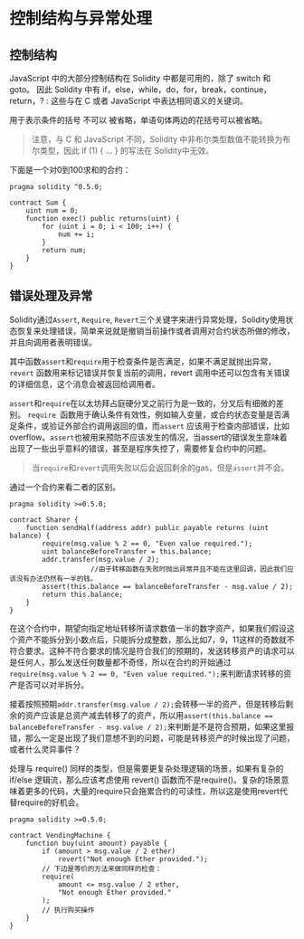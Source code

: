 # 控制结构与异常处理
## 控制结构
JavaScript 中的大部分控制结构在 Solidity 中都是可用的，除了 switch 和 goto。 因此 Solidity 中有 if，else，while，do，for，break，continue，return，? : 这些与在 C 或者 JavaScript 中表达相同语义的关键词。

用于表示条件的括号 不可以 被省略，单语句体两边的花括号可以被省略。

> 注意，与 C 和 JavaScript 不同，Solidity 中非布尔类型数值不能转换为布尔类型，因此 if (1) { ... } 的写法在 Solidity中无效。

下面是一个对0到100求和的合约：
```
pragma solidity ^0.5.0;

contract Sum {
    uint num = 0;
    function exec() public returns(uint) {
        for (uint i = 0; i < 100; i++) {
            num += i;
        }
        return num;
    }
}
```

## 错误处理及异常
Solidity通过`Assert`, `Require`, `Revert`三个关键字来进行异常处理，Solidity使用状态恢复来处理错误，简单来说就是撤销当前操作或者调用对合约状态所做的修改，并且向调用者表明错误。

其中函数`assert`和`require`用于检查条件是否满足，如果不满足就抛出异常，`revert` 函数用来标记错误并恢复当前的调用，revert 调用中还可以包含有关错误的详细信息，这个消息会被返回给调用者。

`assert`和`require`在以太坊拜占庭硬分叉之前行为是一致的，分叉后有细微的差别。
`require `函数用于确认条件有效性，例如输入变量，或合约状态变量是否满足条件，或验证外部合约调用返回的值，而`assert` 应该用于检查内部错误，比如overflow。`assert`也被用来预防不应该发生的情况，当assert的错误发生意味着出现了一些出乎意料的错误，甚至是程序失控了，需要修复合约中的问题。
> 当`require`和`revert`调用失败以后会返回剩余的gas，但是`assert`并不会。

通过一个合约来看二者的区别。
```
pragma solidity >=0.5.0;

contract Sharer {
    function sendHalf(address addr) public payable returns (uint balance) {
        require(msg.value % 2 == 0, "Even value required.");
        uint balanceBeforeTransfer = this.balance;
        addr.transfer(msg.value / 2);
                    //由于转移函数在失败时抛出异常并且不能在这里回调，因此我们应该没有办法仍然有一半的钱。
        assert(this.balance == balanceBeforeTransfer - msg.value / 2);
        return this.balance;
    }
}
```
在这个合约中，期望向指定地址转移所请求数值一半的数字资产，如果我们假设这个资产不能拆分到小数点后，只能拆分成整数，那么比如7，9，11这样的奇数就不符合要求。这种不符合要求的情况是符合我们的预期的，发送转移资产的请求可以是任何人，那么发送任何数量都不奇怪，所以在合约的开始通过` require(msg.value % 2 == 0, "Even value required.");`来判断请求转移的资产是否可以对半拆分。

接着按照预期`addr.transfer(msg.value / 2);`会转移一半的资产，但是转移后剩余的资产应该是总资产减去转移了的资产，所以用`assert(this.balance == balanceBeforeTransfer - msg.value / 2);`来判断是不是符合预期，如果这里报错，那么一定是出现了我们意想不到的问题，可能是转移资产的时候出现了问题，或者什么灵异事件？

处理与 require() 同样的类型，但是需要更复杂处理逻辑的场景，如果有复杂的 if/else 逻辑流，那么应该考虑使用 revert() 函数而不是require()。复杂的场景意味着更多的代码，大量的require只会拖累合约的可读性，所以这是使用revert代替require的好机会。
```
pragma solidity >=0.5.0;

contract VendingMachine {
    function buy(uint amount) payable {
        if (amount > msg.value / 2 ether)
            revert("Not enough Ether provided.");
        // 下边是等价的方法来做同样的检查：
        require(
            amount <= msg.value / 2 ether,
            "Not enough Ether provided."
        );
        // 执行购买操作
    }
}
```
